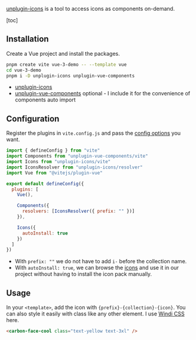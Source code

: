 [unplugin-icons](https://github.com/antfu/unplugin-icons) is a tool to access icons as components on-demand.

[toc]

## Installation

Create a Vue project and install the packages.

```zsh
pnpm create vite vue-3-demo -- --template vue
cd vue-3-demo
pnpm i -D unplugin-icons unplugin-vue-components
```

- [unplugin-icons](https://www.npmjs.com/package/unplugin-icons)
- [unplugin-vue-components](https://www.npmjs.com/package/unplugin-vue-components) <carbon-arrow-right /> optional - I include it for the convenience of components auto import

## Configuration

Register the plugins in `vite.config.js` and pass the [config options](https://github.com/antfu/uiconnplugin-icons#name-conversion) you want.

```js
import { defineConfig } from "vite"
import Components from "unplugin-vue-components/vite"
import Icons from "unplugin-icons/vite"
import IconsResolver from "unplugin-icons/resolver"
import Vue from "@vitejs/plugin-vue"

export default defineConfig({
  plugins: [
    Vue(),

    Components({
      resolvers: [IconsResolver({ prefix: "" })]
    }),

    Icons({
      autoInstall: true
    })
  ]
})
```

- With `prefix: ""` we do not have to add `i-` before the collection name.
- With `autoInstall: true`, we can browse the [icons](https://icon-sets.iconify.design/) and use it in our project without having to install the icon pack manually.

## Usage

In your `<template>`, add the icon with `{prefix}-{collection}-{icon}`. You can also style it easily with class like any other element. I use [Windi CSS](https://windicss.org/) here.

```html
<carbon-face-cool class="text-yellow text-3xl" />
```

<carbon-face-cool class="text-yellow text-3xl" />
